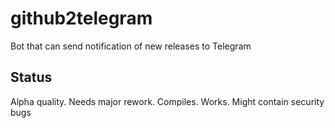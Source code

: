# github2telegram
Bot that can send notification of new releases to Telegram

Status
------

Alpha quality. Needs major rework. Compiles. Works. Might contain security bugs
